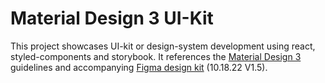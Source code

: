 # Material Design 3 UI-Kit

This project showcases UI-kit or design-system development using react, styled-components and storybook. It references the [Material Design 3](https://m3.material.io) guidelines and accompanying [Figma design kit](https://www.figma.com/community/file/1035203688168086460) (10.18.22 V1.5).
